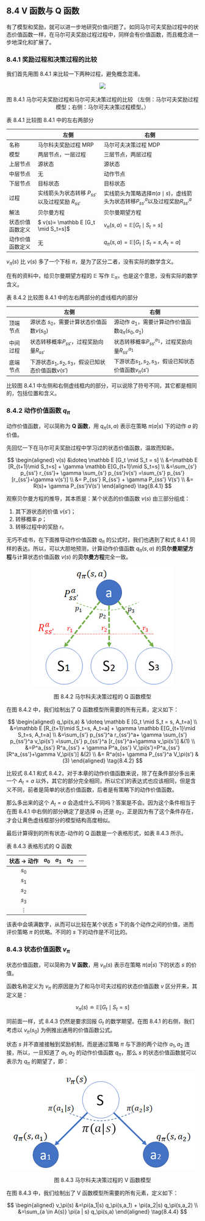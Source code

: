 ## 8.4 V 函数与 Q 函数

有了模型和奖励，就可以进一步地研究价值问题了。如同马尔可夫奖励过程中的状态价值函数一样，在马尔可夫奖励过程过程中，同样会有价值函数，而且概念进一步地深化和扩展了。


### 8.4.1 奖励过程和决策过程的比较

我们首先用图 8.4.1 来比较一下两种过程，避免概念混淆。

<center>
<img src="./img/mdp-3.png">

图 8.4.1 马尔可夫奖励过程和马尔可夫决策过程的比较
（左侧：马尔可夫奖励过程模型；右侧：马尔可夫决策过程模型。）
</center>

表 8.4.1 比较图 8.4.1 中的左右两部分

||左侧|右侧|
|-|-|-|
|名称|马尔科夫奖励过程 MRP|马尔可夫决策过程 MDP
|模型|两层节点，一层过程|三层节点，两层过程|
|上层节点|源状态|源状态|
|中层节点|无|动作节点|
|下层节点|目标状态|目标状态|
|过程|实线箭头为状态转移 $P_{ss'}$ 以及过程奖励 $R_{ss'}$|实线箭头为策略选择$\pi(a \mid s)$，虚线箭头为状态转移$P^a_{ss'}$以及过程奖励$R^a_{ss'}$|
|解法|贝尔曼方程|贝尔曼期望方程|
|状态价值函数定义| $ v(s)= \mathbb E [G_t \mid S_t=s]$ | $v_\pi(s,a)=\mathbb E[G_t \mid S_t=s]$|
|动作价值函数定义|无|$q_\pi(s,a)=\mathbb E[G_t \mid S_t=s,A_t=a]$|

$v_\pi(s)$ 比 $v(s)$ 多了一个下标 $\pi$，是为了区分二者，没有实际的数学含义。

在有的资料中，给贝尔曼期望方程的 $\mathbb E$ 写作 $\mathbb E_\pi$，也是这个意思，没有实际的数学含义。


表 8.4.2 比较图 8.4.1 中的左右两部分的虚线框内的部分

||左侧|右侧|
|-|-|-|
|顶端节点|源状态 $s_0$，需要计算状态价值函数$v(s_0)$|源动作 $a_1$，需要计算动作价值函数$q_{\pi}(s_0,a_1)$|
|中间过程|状态转移概率$P_{ss'}$，过程奖励向量$R_{ss'}$|状态转移概率$P_{ss'}^{a_1}$，过程奖励向量$R_{ss'}^{a_1}$|
|底端节点|下游状态$s_1,s_2,s_3$，假设已知状态价值函数$v(s')$|下游状态$s_1,s_2,s_3$，假设已知状态价值函数$v_{\pi}(s')$|

比较图 8.4.1 中左侧和右侧虚线框内的部分，可以说除了符号不同，其它都是相同的，包括位置和含义。

### 8.4.2 动作价值函数 $q_\pi$

动作价值函数，可以简称为 **Q 函数**，用 $q_\pi(s,a)$ 表示在策略 $\pi(a|s)$ 下的动作 $a$ 的价值。

先回忆一下在马尔可夫奖励过程中学习过的状态价值函数，温故而知新。

$$
\begin{aligned}
v(s) &\doteq \mathbb E [G_t \mid S_t = s]
\\
&=\mathbb E [R_{t+1}\mid S_t=s] + \gamma \mathbb E[G_{t+1}\mid S_t=s]
\\
&=\sum_{s'} p_{ss'} r_{ss'}+ \gamma \sum_{s'} p_{ss'}v(s') =\sum_{s'} p_{ss'} [r_{ss'}+\gamma v(s')] 
\\
&= P_{ss'} R_{ss'} + \gamma P_{ss'} V(s')
\\
&= R(s)+ \gamma P_{ss'}V(s') 
\end{aligned}
\tag{8.4.1}
$$

观察贝尔曼方程的推导，其本质是：某个状态的价值函数 $v(s)$ 由三部分组成：
1. 其下游状态的价值 $v(s')$；
2. 转移概率 $p$；
2. 转移过程中的奖励 $r$。

无巧不成书，在下面推导动作价值函数 $q_\pi$ 的公式时，我们也遇到了和式 8.4.1 同样的表达。所以，可以大胆地预测，计算动作价值函数 $q_\pi(s,a)$ 的**贝尔曼期望方程**与计算状态价值函数 $v(s)$ 的**贝尔曼方程**完全一致。

<center>
<img src="./img/mdp-Q.png">

图 8.4.2 马尔科夫决策过程的 Q 函数模型
</center>

在图 8.4.2 中，我们绘制出了 Q 函数模型所需要的所有元素，定义如下：

$$
\begin{aligned}
q_\pi(s,a) & \doteq \mathbb E [G_t \mid S_t = s, A_t=a]
\\
&=\mathbb E [R_{t+1}\mid S_t=s, A_t=a] + \gamma \mathbb E[G_{t+1}\mid S_t=s, A_t=a]
\\
&=\sum_{s'} p_{ss'}^a r_{ss'}^a+ \gamma \sum_{s'} p_{ss'}^a v_\pi(s') =\sum_{s'} p_{ss'}^a [r_{ss'}^a+\gamma v_\pi(s')] &(1)
\\
&=P^a_{ss'} R^a_{ss'} + \gamma P^a_{ss'} V_\pi(s')=P^a_{ss'}[R^a_{ss'}+\gamma V_\pi(s')] &(2)
\\
&= R^a(s)+ \gamma P_{ss'}^a V_\pi(s')  &(3)
\end{aligned}
\tag{8.4.2}
$$


比较式 8.4.1 和式 8.4.2，对于本章的动作价值函数来说，除了在条件部分多出来一个 $A_t=a$ 以外，其它的部分完全相同，所以它们的表达式也应该相同，但是含义不同，前者是简单的状态价值函数，后者是有策略下的动作价值函数。

那么多出来的这个 $A_t=a$ 会造成什么不同吗？答案是不会。因为这个条件相当于在图 8.4.1 中右侧的部分确定了是选择 $a_1$ 还是 $a_2$，正是因为有了这个条件存在，才会让黄色虚线框部分的模型结构高度相似。

最后计算得到的所有状态-动作的 Q 函数是一个表格形式，如表 8.4.3 所示。

表 8.4.3 表格形式的 Q 函数

|状态 $\to$ 动作|$a_0$|$a_1$|$a_2$|$\cdots$|
|:-:|-|-|-|-|
|$s_0$|||||
|$s_1$|||||
|$s_2$|||||
|$s_3$|||||
|$\vdots$|||||

该表中会填满数字，从而可以比较在某个状态 $s$ 下的各个动作之间的价值，进而评价策略 $\pi$ 的优略。不同的 $s$ 下的动作是不可比的。


### 8.4.3 状态价值函数 $v_\pi$

状态价值函数，可以简称为 **V 函数**，用 $v_\pi(s)$ 表示在策略 $\pi(a|s)$ 下的状态 $s$ 的价值。


函数名称定义为 $v_\pi$ 的原因是为了和马尔可夫过程的状态价值函数 $v$ 区分开来，其定义是：

$$
v_\pi(s) \doteq \mathbb E [G_t \mid S_t=s] \tag{8.4.3}
$$

同前面一样，式 8.4.3 仍然是要求回报 $G_t$ 的数学期望。在图 8.4.1 的右侧，我们考虑以 $v_\pi(s_0)$ 为例推出通用的价值函数公式。

状态 $s$ 并不直接接触到奖励机制，而是通过策略 $\pi$ 与下游的两个动作 $a_1,a_2$ 连接，所以，一旦知道了 $a_1,a_2$ 的动作价值函数 $q_\pi$，那么 $s$ 的状态价值函数就可以表示为 $q_\pi$ 的期望了，即：

<center>
<img src="./img/mdp-V.png">

图 8.4.3 马尔科夫决策过程的 V 函数模型
</center>

在图 8.4.3 中，我们绘制出了 V 函数模型所需要的所有元素，定义如下：

$$
\begin{aligned}
v_\pi(s) &=\pi(a_1|s) q_\pi(s,a_1) + \pi(a_2|s) q_\pi(s,a_2)
\\
&=\sum_{a \in A(s)} \pi(a | s) q_\pi(s,a)
\end{aligned}
\tag{8.4.4}
$$

